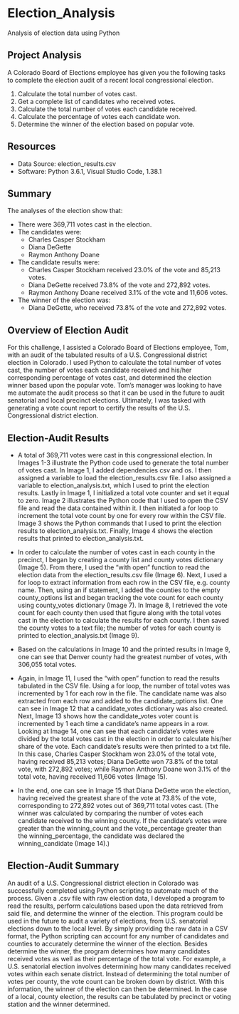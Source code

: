 # Election_Analysis
Analysis of election data using Python

## Project Analysis
A Colorado Board of Elections employee has given you the following tasks to complete the election audit of a recent local congressional election.

1. Calculate the total number of votes cast.
2. Get a complete list of candidates who received votes.
3. Calculate the total number of votes each candidate received.
4. Calculate the percentage of votes each candidate won.
5. Determine the winner of the election based on popular vote.

## Resources
- Data Source: election_results.csv
- Software: Python 3.6.1, Visual Studio Code, 1.38.1

## Summary
The analyses of the election show that:
- There were 369,711 votes cast in the election.
- The candidates were:
    - Charles Casper Stockham
    - Diana DeGette
    - Raymon Anthony Doane
- The candidate results were:
    - Charles Casper Stockham received 23.0% of the vote and 85,213 votes.
    - Diana DeGette received 73.8% of the vote and 272,892 votes.
    - Raymon Anthony Doane received 3.1% of the vote and 11,606 votes.
- The winner of the election was:
    - Diana DeGette, who received 73.8% of the vote and 272,892 votes.

## Overview of Election Audit

For this challenge, I assisted a Colorado Board of Elections employee, Tom, with an audit of the tabulated results of a U.S. Congressional district election in Colorado. I used Python to calculate the total number of votes cast, the number of votes each candidate received and his/her corresponding percentage of votes cast, and determined the election winner based upon the popular vote. Tom’s manager was looking to have me automate the audit process so that it can be used in the future to audit senatorial and local precinct elections. Ultimately, I was tasked with generating a vote count report to certify the results of the U.S. Congressional district election.

## Election-Audit Results

* A total of 369,711 votes were cast in this congressional election. In Images 1-3 illustrate the Python code used to generate the total number of votes cast. In Image 1, I added dependencies csv and os. I then assigned a variable to load the election_results.csv file. I also assigned a variable to election_analysis.txt, which I used to print the election results. Lastly in Image 1, I initialized a total vote counter and set it equal to zero. Image 2 illustrates the Python code that I used to open the CSV file and read the data contained within it. I then initiated a for loop to increment the total vote count by one for every row within the CSV file. Image 3 shows the Python commands that I used to print the election results to election_analysis.txt. Finally, Image 4 shows the election results that printed to election_analysis.txt.

* In order to calculate the number of votes cast in each county in the precinct, I began by creating a county list and county votes dictionary (Image 5). From there, I used the “with open” function to read the election data from the election_results.csv file (Image 6). Next, I used a for loop to extract information from each row in the CSV file, e.g. county name. Then, using an if statement, I added the counties to the empty county_options list and began tracking the vote count for each county using county_votes dictionary (Image 7). In Image 8, I retrieved the vote count for each county then used that figure along with the total votes cast in the election to calculate the results for each county. I then saved the county votes to a text file; the number of votes for each county is printed to election_analysis.txt (Image 9). 

* Based on the calculations in Image 10 and the printed results in Image 9, one can see that Denver county had the greatest number of votes, with 306,055 total votes.

* Again, in Image 11, I used the “with open” function to read the results tabulated in the CSV file. Using a for loop, the number of total votes was incremented by 1 for each row in the file. The candidate name was also extracted from each row and added to the candidate_options list. One can see in Image 12 that a candidate_votes dictionary was also created. Next, Image 13 shows how the candidate_votes voter count is incremented by 1 each time a candidate’s name appears in a row. Looking at Image 14, one can see that each candidate’s votes were divided by the total votes cast in the election in order to calculate his/her share of the vote. Each candidate’s results were then printed to a txt file. In this case, Charles Casper Stockham won 23.0% of the total vote, having received 85,213 votes; Diana DeGette won 73.8% of the total vote, with 272,892 votes; while Raymon Anthony Doane won 3.1% of the total vote, having received 11,606 votes (Image 15).

* In the end, one can see in Image 15 that Diana DeGette won the election, having received the greatest share of the vote at 73.8% of the vote, corresponding to 272,892 votes out of 369,711 total votes cast. (The winner was calculated by comparing the number of votes each candidate received to the winning county. If the candidate’s votes were greater than the winning_count and the vote_percentage greater than the winning_percentage, the candidate was declared the winning_candidate (Image 14).)

## Election-Audit Summary

An audit of a U.S. Congressional district election in Colorado was successfully completed using Python scripting to automate much of the process. Given a .csv file with raw election data, I developed a program to read the results, perform calculations based upon the data retrieved from said file, and determine the winner of the election. This program could be used in the future to audit a variety of elections, from U.S. senatorial elections down to the local level. By simply providing the raw data in a CSV format, the Python scripting can account for any number of candidates and counties to accurately determine the winner of the election. Besides determine the winner, the program determines how many candidates received votes as well as their percentage of the total vote. For example, a U.S. senatorial election involves determining how many candidates received votes within each senate district. Instead of determining the total number of votes per county, the vote count can be broken down by district. With this information, the winner of the election can then be determined. In the case of a local, county election, the results can be tabulated by precinct or voting station and the winner determined.
